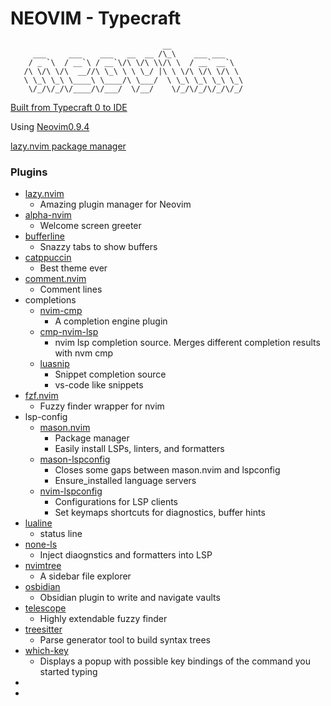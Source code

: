 # NEOVIM - Typecraft

```
                                  __
     ___     ___    ___   __  __ /\_\    ___ ___
    / _ `\  / __`\ / __`\/\ \/\ \\/\ \  / __` __`\
   /\ \/\ \/\  __//\ \_\ \ \ \_/ |\ \ \/\ \/\ \/\ \
   \ \_\ \_\ \____\ \____/\ \___/  \ \_\ \_\ \_\ \_\
    \/_/\/_/\/____/\/___/  \/__/    \/_/\/_/\/_/\/_/
```

[Built from Typecraft 0 to IDE](https://www.youtube.com/watch?v=zHTeCSVAFNY&list=PLsz00TDipIffreIaUNk64KxTIkQaGguqn&ab_channel=typecraft)

Using [Neovim0.9.4](https://github.com/neovim/neovim/releases/tag/v0.9.4)

[lazy.nvim package manager](https://github.com/folke/lazy.nvim)

### Plugins

- [lazy.nvim](https://github.com/folke/lazy.nvim)
  - Amazing plugin manager for Neovim
- [alpha-nvim](https://github.com/goolord/alpha-nvim)
  - Welcome screen greeter
- [bufferline](https://github.com/akinsho/bufferline.nvim)
  - Snazzy tabs to show buffers
- [catppuccin](https://github.com/catppuccin/catppuccin)
  - Best theme ever
- [comment.nvim](https://github.com/numToStr/Comment.nvim)
    - Comment lines
- completions
  - [nvim-cmp](https://github.com/hrsh7th/nvim-cmp)
    - A completion engine plugin
  - [cmp-nvim-lsp](https://github.com/hrsh7th/cmp-nvim-lsp)
    - nvim lsp completion source. Merges different completion results with nvm cmp
  - [luasnip](https://github.com/L3MON4D3/LuaSnip)
    - Snippet completion source
    - vs-code like snippets
- [fzf.nvim](https://github.com/junegunn/fzf.vim)
  - Fuzzy finder wrapper for nvim
- lsp-config
  - [mason.nvim](https://github.com/williamboman/mason.nvim)
    - Package manager
    - Easily install LSPs, linters, and formatters
  - [mason-lspconfig](https://github.com/williamboman/mason-lspconfig.nvim)
    - Closes some gaps between mason.nvim and lspconfig
    - Ensure_installed language servers
  - [nvim-lspconfig](https://github.com/neovim/nvim-lspconfig)
    - Configurations for LSP clients
    - Set keymaps shortcuts for diagnostics, buffer hints
- [lualine](https://github.com/nvim-lualine/lualine.nvim)
  - status line
- [none-ls](https://github.com/nvimtools/none-ls.nvim)
  - Inject diaognstics and formatters into LSP
- [nvimtree](https://github.com/nvim-tree/nvim-tree.lua)
  - A sidebar file explorer
- [osbidian](https://github.com/epwalsh/obsidian.nvim)
  - Obsidian plugin to write and navigate vaults
- [telescope](https://github.com/nvim-telescope/telescope.nvim)
  - Highly extendable fuzzy finder
- [treesitter](https://github.com/nvim-treesitter/nvim-treesitter)
  - Parse generator tool to build syntax trees
- [which-key](https://github.com/folke/which-key.nvim)
  - Displays a popup with possible key bindings of the command you started typing
- []()
- []()

